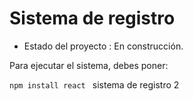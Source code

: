 <h1> Sistema de registro</h1>

- Estado del proyecto : En construcción. 

Para ejecutar el sistema, debes poner:

```npm install react ```
sistema de registro 2 
